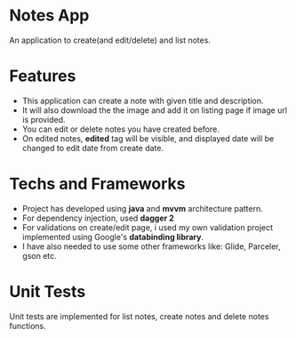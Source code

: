 # Notes App
An application to create(and edit/delete) and list notes.
# Features
* This application can create a note with given title and description. 
* It will also download the the image and add it on listing page if image url is provided. 
* You can edit or delete notes you have created before.
* On edited notes, <b>edited</b> tag will be visible, and displayed date will be changed to edit date from create date.
# Techs and Frameworks
* Project has developed using <b>java</b> and <b>mvvm</b> architecture pattern.
* For dependency injection, used <b>dagger 2</b>
* For validations on create/edit page, i used my own validation project implemented using Google's <b>databinding library</b>.
* I have also needed to use some other frameworks like: Glide, Parceler, gson etc.
# Unit Tests
Unit tests are implemented for list notes, create notes and delete notes functions.
